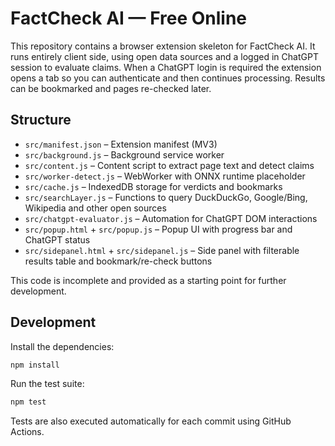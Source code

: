 # FactCheck AI — Free Online

This repository contains a browser extension skeleton for FactCheck AI. It runs entirely client side, using open data sources and a logged in ChatGPT session to evaluate claims. When a ChatGPT login is required the extension opens a tab so you can authenticate and then continues processing. Results can be bookmarked and pages re-checked later.

## Structure

- `src/manifest.json` – Extension manifest (MV3)
- `src/background.js` – Background service worker
- `src/content.js` – Content script to extract page text and detect claims
- `src/worker-detect.js` – WebWorker with ONNX runtime placeholder
- `src/cache.js` – IndexedDB storage for verdicts and bookmarks
- `src/searchLayer.js` – Functions to query DuckDuckGo, Google/Bing, Wikipedia and other open sources
- `src/chatgpt-evaluator.js` – Automation for ChatGPT DOM interactions
- `src/popup.html` + `src/popup.js` – Popup UI with progress bar and ChatGPT status
- `src/sidepanel.html` + `src/sidepanel.js` – Side panel with filterable results table and bookmark/re-check buttons

This code is incomplete and provided as a starting point for further development.

## Development

Install the dependencies:

```bash
npm install
```

Run the test suite:

```bash
npm test
```

Tests are also executed automatically for each commit using GitHub Actions.
